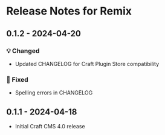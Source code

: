 # Release Notes for Remix

## 0.1.2 - 2024-04-20

### 💡  Changed
 - Updated CHANGELOG for Craft Plugin Store compatibility

### 🔧 Fixed
 - Spelling errors in CHANGELOG

## 0.1.1 - 2024-04-18
- Initial Craft CMS 4.0 release

